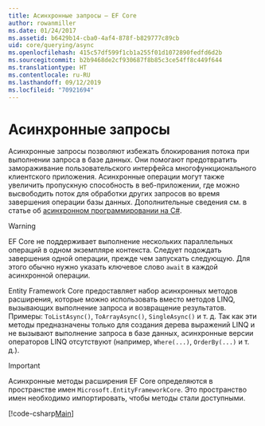 ```yaml
---
title: Асинхронные запросы — EF Core
author: rowanmiller
ms.date: 01/24/2017
ms.assetid: b6429b14-cba0-4af4-878f-b829777c89cb
uid: core/querying/async
ms.openlocfilehash: 415c57df599f1cb1a255f01d1072890fedfd6d2b
ms.sourcegitcommit: b2b9468de2cf930687f8b85c3ce54ff8c449f644
ms.translationtype: HT
ms.contentlocale: ru-RU
ms.lasthandoff: 09/12/2019
ms.locfileid: "70921694"
---
```

# <a name="asynchronous-queries"></a>Асинхронные запросы

Асинхронные запросы позволяют избежать блокирования потока при выполнении запроса в базе данных. Они помогают предотвратить замораживание пользовательского интерфейса многофункционального клиентского приложения. Асинхронные операции могут также увеличить пропускную способность в веб-приложении, где можно высвободить поток для обработки других запросов во время завершения операции базы данных. Дополнительные сведения см. в статье об [асинхронном программировании на C#](https://docs.microsoft.com/dotnet/csharp/async).

> [!WARNING]  
> EF Core не поддерживает выполнение нескольких параллельных операций в одном экземпляре контекста. Следует подождать завершения одной операции, прежде чем запускать следующую. Для этого обычно нужно указать ключевое слово `await` в каждой асинхронной операции.

Entity Framework Core предоставляет набор асинхронных методов расширения, которые можно использовать вместо методов LINQ, вызывающих выполнение запроса и возвращение результатов. Примеры: `ToListAsync()`, `ToArrayAsync()`, `SingleAsync()` и т. д. Так как эти методы предназначены только для создания дерева выражений LINQ и не вызывают выполнение запроса в базе данных, асинхронные версии операторов LINQ отсутствуют (например, `Where(...)`, `OrderBy(...)` и т. д.).

> [!IMPORTANT]  
> Асинхронные методы расширения EF Core определяются в пространстве имен `Microsoft.EntityFrameworkCore`. Это пространство имен необходимо импортировать, чтобы методы стали доступными.

[!code-csharp[Main](../../../samples/core/Querying/Async/Sample.cs#Sample)]
